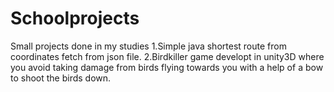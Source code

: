 # Schoolprojects
Small projects done in my studies
1.Simple java shortest route from coordinates fetch from json file.
2.Birdkiller game developt in unity3D where you avoid taking damage from birds flying towards you with a help of a bow to shoot the birds down.
